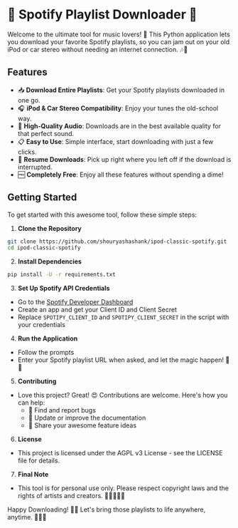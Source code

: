 # 🎵 Spotify Playlist Downloader 🚀

Welcome to the ultimate tool for music lovers! 🎉 This Python application lets you download your favorite Spotify playlists, so you can jam out on your old iPod or car stereo without needing an internet connection. 🎶💾

## Features

- 📥 **Download Entire Playlists**: Get your Spotify playlists downloaded in one go.
- 🎧 **iPod & Car Stereo Compatibility**: Enjoy your tunes the old-school way.
- 🎼 **High-Quality Audio**: Downloads are in the best available quality for that perfect sound.
- 📋 **Easy to Use**: Simple interface, start downloading with just a few clicks.
- 🔄 **Resume Downloads**: Pick up right where you left off if the download is interrupted.
- 🆓 **Completely Free**: Enjoy all these features without spending a dime!

## Getting Started

To get started with this awesome tool, follow these simple steps:

1. **Clone the Repository**

```bash
git clone https://github.com/shouryashashank/ipod-classic-spotify.git
cd ipod-classic-spotify
```
2. **Install Dependencies**

```bash
pip install -U -r requirements.txt
```

3. **Set Up Spotify API Credentials**

- Go to the [Spotify Developer Dashboard](https://developer.spotify.com/dashboard/)
- Create an app and get your Client ID and Client Secret
- Replace `SPOTIPY_CLIENT_ID` and `SPOTIPY_CLIENT_SECRET` in the script with your credentials

4. **Run the Application**

- Follow the prompts
- Enter your Spotify playlist URL when asked, and let the magic happen! 🎩✨

5. **Contributing**

- Love this project? Great! 😍 Contributions are welcome. Here's how you can help:
    - 🐛 Find and report bugs
    - 📝 Update or improve the documentation
    - 🌟 Share your awesome feature ideas

6. **License**

- This project is licensed under the AGPL v3 License - see the LICENSE file for details.

7. **Final Note**

- This tool is for personal use only. Please respect copyright laws and the rights of artists and creators. 🎵👩‍🎤👨‍🎤

Happy Downloading! 🎉🎵 Let's bring those playlists to life anywhere, anytime. 🚗💨🎶